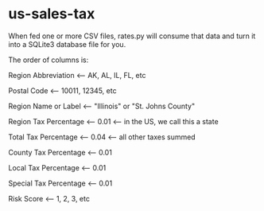 # us-sales-tax
When fed one or more CSV files, rates.py will consume that data and turn it into a SQLite3 database file for you.

The order of columns is:

Region Abbreviation     <-- AK, AL, IL, FL, etc

Postal Code             <-- 10011, 12345, etc

Region Name or Label    <-- "Illinois" or "St. Johns County"

Region Tax Percentage   <-- 0.01  <-- in the US, we call this a state

Total Tax Percentage    <-- 0.04  <-- all other taxes summed

County Tax Percentage   <-- 0.01  

Local Tax Percentage    <-- 0.01

Special Tax Percentage  <-- 0.01

Risk Score              <-- 1, 2, 3, etc

